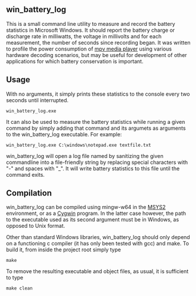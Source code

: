 ## win_battery_log

This is a small command line utility to measure and record the battery
statistics in Microsoft Windows. It should report the battery charge or
discharge rate in milliwatts, the voltage in millivolts and for each
measurement, the number of seconds since recording began. It was written to
profile the power consumption of [mpv media
player](https://github.com/mpv-player/mpv) using various hardware decoding
scenarios, but may be useful for development of other applications for which
battery conservation is important.

## Usage

With no arguments, it simply prints these statistics to the console every two
seconds until interrupted.

    win_battery_log.exe

It can also be used to measure the battery statistics while running a given
command by simply adding that command and its argumets as arguments to the
win_battery_log executable. For example:

    win_battery_log.exe C:\windows\notepad.exe textfile.txt

win_battery_log will open a log file named by sanitizing the given commandline
into a file-friendly string by replacing special characters with "-" and spaces
with "_". It will write battery statistics to this file until the command exits.

## Compilation

win_battery_log can be compiled using mingw-w64 in the
[MSYS2](https://msys2.github.io/) environment, or as a
[Cygwin](https://www.cygwin.com/) program. In the latter case however, the path
to the executable used as its second argument must be in Windows, as opposed to
Unix format.

Other than standard Windows libraries, win_battery_log should only depend on a
functioning c compiler (it has only been tested with gcc) and make. To build it,
from inside the project root simply type

    make

To remove the resulting executable and object files, as usual, it is sufficient
to type

    make clean

